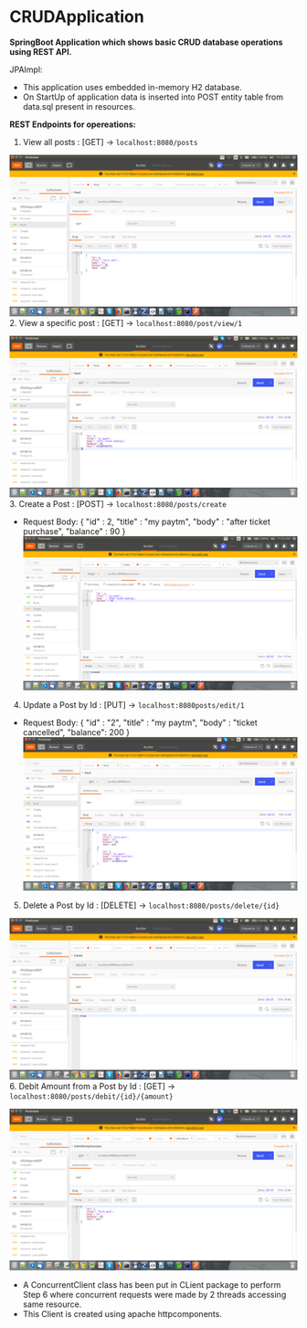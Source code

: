 # CRUDApplication
**SpringBoot Application which shows basic CRUD database operations using REST API.**

JPAImpl: 
* This application uses embedded in-memory H2 database.
* On StartUp of application data is inserted into POST entity table from data.sql present in resources.

**REST Endpoints for opereations:**
1. View all posts : [GET] ->  `localhost:8080/posts`

![alt text](https://github.com/srikanthsk/CRUDApplication/blob/master/viewall.png?raw=true)
2. View a specific post :  [GET] -> `localhost:8080/post/view/1`

![alt text](https://github.com/srikanthsk/CRUDApplication/blob/master/ViewSpecificPost.png?raw=true)
3. Create a Post : [POST] -> `localhost:8080/posts/create`
- Request Body:
{
	"id" : 2,
	"title" : "my paytm",
	"body"  : "after ticket purchase",
	"balance" : 90
}
![alt text](https://github.com/srikanthsk/CRUDApplication/blob/master/createPost.png?raw=true)
4. Update a Post  by Id : [PUT]  -> `localhost:8080posts/edit/1`
- Request Body:
{
	"id"  : "2",
	"title" : "my paytm",
	"body"  : "ticket cancelled",
	"balance": 200
}
![alt text](https://github.com/srikanthsk/CRUDApplication/blob/master/PostAfterUpdation.png?raw=true)
5. Delete a Post by Id : [DELETE] -> `localhost:8080/posts/delete/{id}`

![alt text](https://github.com/srikanthsk/CRUDApplication/blob/master/DeletePost.png?raw=true)
6. Debit Amount from a Post by Id : [GET] -> `localhost:8080/posts/debit/{id}/{amount} `

![alt text](https://github.com/srikanthsk/CRUDApplication/blob/master/DebitPost.png?raw=true)

* A ConcurrentClient class has been put in CLient package to perform Step 6 where concurrent requests were made by 2 threads accessing same resource.
* This Client is created using apache httpcomponents.
